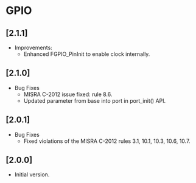 # GPIO

## [2.1.1]

- Improvements:
  - Enhanced FGPIO_PinInit to enable clock internally.

## [2.1.0]

- Bug Fixes
  - MISRA C-2012 issue fixed: rule 8.6.
  - Updated parameter from base into port in port_init() API.

## [2.0.1]

- Bug Fixes
  - Fixed violations of the MISRA C-2012 rules 3.1, 10.1, 10.3, 10.6, 10.7.

## [2.0.0]

- Initial version.
